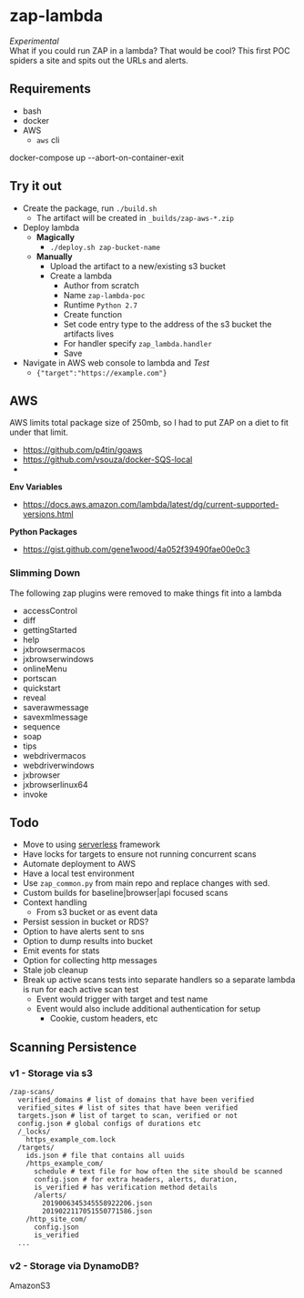 # zap-lambda
*Experimental*  
What if you could run ZAP in a lambda? That would be cool? This first POC spiders a site and spits out the URLs and alerts.

## Requirements
- bash
- docker
- AWS
  - `aws` cli

docker-compose up --abort-on-container-exit

## Try it out
- Create the package, run `./build.sh`
  - The artifact will be created in `_builds/zap-aws-*.zip`
- Deploy lambda
  - **Magically**
    - `./deploy.sh zap-bucket-name`
  - **Manually**
    - Upload the artifact to a new/existing s3 bucket
    - Create a lambda 
      - Author from scratch
      - Name `zap-lambda-poc`
      - Runtime `Python 2.7`
      - Create function
      - Set code entry type to the address of the s3 bucket the artifacts lives
      - For handler specify `zap_lambda.handler`
      - Save
- Navigate in AWS web console to lambda and *Test*
  - `{"target":"https://example.com"}`

## AWS
AWS limits total package size of 250mb, so I had to put ZAP on a diet to fit under that limit.

- https://github.com/p4tin/goaws
- https://github.com/vsouza/docker-SQS-local
- 
**Env Variables**  
- https://docs.aws.amazon.com/lambda/latest/dg/current-supported-versions.html  

**Python Packages**    
- https://gist.github.com/gene1wood/4a052f39490fae00e0c3

### Slimming Down
The following zap plugins were removed to make things fit into a lambda

- accessControl
- diff
- gettingStarted
- help
- jxbrowsermacos
- jxbrowserwindows
- onlineMenu
- portscan
- quickstart
- reveal
- saverawmessage
- savexmlmessage
- sequence
- soap
- tips
- webdrivermacos
- webdriverwindows
- jxbrowser
- jxbrowserlinux64
- invoke

## Todo
- Move to using [serverless](https://serverless.com/) framework
- Have locks for targets to ensure not running concurrent scans
- Automate deployment to AWS
- Have a local test environment
- Use `zap_common.py` from main repo and replace changes with sed.
- Custom builds for baseline|browser|api focused scans
- Context handling
  - From s3 bucket or as event data
- Persist session in bucket or RDS?
- Option to have alerts sent to sns
- Option to dump results into bucket
- Emit events for stats
- Option for collecting http messages
- Stale job cleanup
- Break up active scans tests into separate handlers so a separate lambda is run for each active scan test
  - Event would trigger with target and test name
  - Event would also include additional authentication for setup
    - Cookie, custom headers, etc


## Scanning Persistence

### v1 - Storage via s3
```
/zap-scans/
  verified_domains # list of domains that have been verified
  verified_sites # list of sites that have been verified
  targets.json # list of target to scan, verified or not
  config.json # global configs of durations etc
  /_locks/
    https_example_com.lock
  /targets/
    ids.json # file that contains all uuids
    /https_example_com/
      schedule # text file for how often the site should be scanned
      config.json # for extra headers, alerts, duration, 
      is_verified # has verification method details
      /alerts/
        2019006345345558922206.json
        2019022117051550771586.json
    /http_site_com/
      config.json
      is_verified
  ...
```

### v2 - Storage via DynamoDB?


AmazonS3